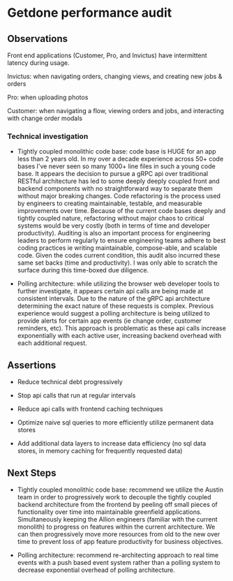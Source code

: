 # Getdone performance audit

## Observations

Front end applications (Customer, Pro, and Invictus) have intermittent latency during usage.

Invictus: when navigating orders, changing views, and creating new jobs & orders

Pro: when uploading photos

Customer: when navigating a flow, viewing orders and jobs, and interacting with change order modals

### Technical investigation

- Tightly coupled monolithic code base: code base is HUGE for an app less than 2 years old. In my over a decade experience across 50+ code bases I've never seen so many 1000+ line files in such a young code base. It appears the decision to pursue a gRPC api over traditional RESTful architecture has led to some deeply deeply coupled front and backend components with no straightforward way to separate them without major breaking changes. Code refactoring is the process used by engineers to creating maintainable, testable, and measurable improvements over time. Because of the current code bases deeply and tightly coupled nature, refactoring without major chaos to critical systems would be very costly (both in terms of time and developer productivity). Auditing is also an important process for engineering leaders to perform regularly to ensure engineering teams adhere to best coding practices ie writing maintainable, compose-able, and scalable code. Given the codes current condition, this audit also incurred these same set backs (time and productivity). I was only able to scratch the surface during this time-boxed due diligence.

- Polling architecture: while utilizing the browser web developer tools to further investigate, it appears certain api calls are being made at consistent intervals. Due to the nature of the gRPC api architecture determining the exact nature of these requests is complex. Previous experience would suggest a polling architecture is being utilized to provide alerts for certain app events (ie change order, customer reminders, etc). This approach is problematic as these api calls increase exponentially with each active user, increasing backend overhead with each additional request.

## Assertions

- Reduce technical debt progressively

- Stop api calls that run at regular intervals

- Reduce api calls with frontend caching techniques

- Optimize naive sql queries to more efficiently utilize permanent data stores

- Add additional data layers to increase data efficiency (no sql data stores, in memory caching for frequently requested data)

## Next Steps

- Tightly coupled monolithic code base: recommend we utilize the Austin team in order to progressively work to decouple the tightly coupled backend architecture from the frontend by peeling off small pieces of functionality over time into maintainable greenfield applications. Simultaneously keeping the Allion engineers (familiar with the current monolith) to progress on features within the current architecture. We can then progressively move more resources from old to the new over time to prevent loss of app feature productivity for business objectives.

- Polling architecture: recommend re-architecting approach to real time events with a push based event system rather than a polling system to decrease exponential overhead of polling architecture.
